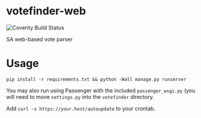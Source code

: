 # votefinder-web
![Coverity Build Status](https://img.shields.io/coverity/scan/14207.svg)

SA web-based vote parser


# Usage
`pip install -r requirements.txt && python -Wall manage.py runserver`

You may also run using Passenger with the included `passenger_wsgi.py` (you will need to move `settings.py` into the `votefinder` directory.

Add `curl -s https://your.host/autoupdate` to your crontab.

